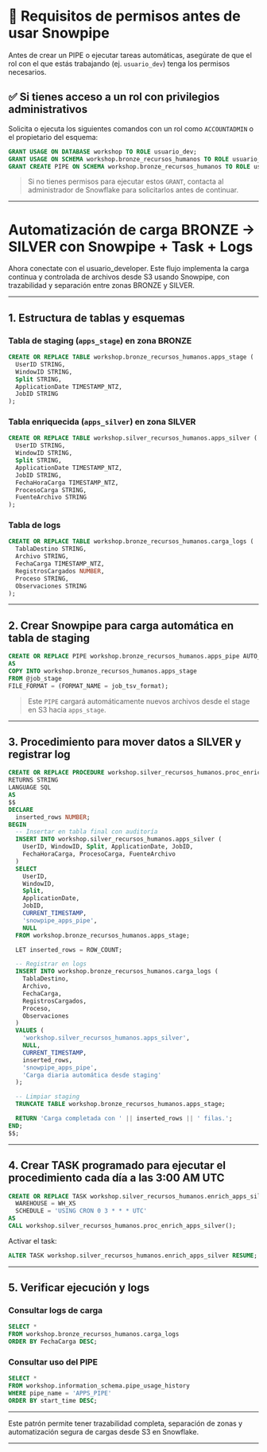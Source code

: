 
# 🔐 Requisitos de permisos antes de usar Snowpipe

Antes de crear un PIPE o ejecutar tareas automáticas, asegúrate de que el rol con el que estás trabajando (ej. `usuario_dev`) tenga los permisos necesarios.

## ✅ Si tienes acceso a un rol con privilegios administrativos

Solicita o ejecuta los siguientes comandos con un rol como `ACCOUNTADMIN` o el propietario del esquema:

```sql
GRANT USAGE ON DATABASE workshop TO ROLE usuario_dev;
GRANT USAGE ON SCHEMA workshop.bronze_recursos_humanos TO ROLE usuario_dev;
GRANT CREATE PIPE ON SCHEMA workshop.bronze_recursos_humanos TO ROLE usuario_dev;
```

> Si no tienes permisos para ejecutar estos `GRANT`, contacta al administrador de Snowflake para solicitarlos antes de continuar.

---


# Automatización de carga BRONZE → SILVER con Snowpipe + Task + Logs

Ahora conectate con el usuario_developer. Este flujo implementa la carga continua y controlada de archivos desde S3 usando Snowpipe, con trazabilidad y separación entre zonas BRONZE y SILVER.

---

## 1. Estructura de tablas y esquemas

### Tabla de staging (`apps_stage`) en zona BRONZE

```sql
CREATE OR REPLACE TABLE workshop.bronze_recursos_humanos.apps_stage (
  UserID STRING,
  WindowID STRING,
  Split STRING,
  ApplicationDate TIMESTAMP_NTZ,
  JobID STRING
);
```

### Tabla enriquecida (`apps_silver`) en zona SILVER

```sql
CREATE OR REPLACE TABLE workshop.silver_recursos_humanos.apps_silver (
  UserID STRING,
  WindowID STRING,
  Split STRING,
  ApplicationDate TIMESTAMP_NTZ,
  JobID STRING,
  FechaHoraCarga TIMESTAMP_NTZ,
  ProcesoCarga STRING,
  FuenteArchivo STRING
);
```

### Tabla de logs

```sql
CREATE OR REPLACE TABLE workshop.bronze_recursos_humanos.carga_logs (
  TablaDestino STRING,
  Archivo STRING,
  FechaCarga TIMESTAMP_NTZ,
  RegistrosCargados NUMBER,
  Proceso STRING,
  Observaciones STRING
);
```

---

## 2. Crear Snowpipe para carga automática en tabla de staging

```sql
CREATE OR REPLACE PIPE workshop.bronze_recursos_humanos.apps_pipe AUTO_INGEST = TRUE
AS
COPY INTO workshop.bronze_recursos_humanos.apps_stage
FROM @job_stage
FILE_FORMAT = (FORMAT_NAME = job_tsv_format);
```

> Este `PIPE` cargará automáticamente nuevos archivos desde el stage en S3 hacia `apps_stage`.

---

## 3. Procedimiento para mover datos a SILVER y registrar log

```sql
CREATE OR REPLACE PROCEDURE workshop.silver_recursos_humanos.proc_enrich_apps_silver()
RETURNS STRING
LANGUAGE SQL
AS
$$
DECLARE
  inserted_rows NUMBER;
BEGIN
  -- Insertar en tabla final con auditoría
  INSERT INTO workshop.silver_recursos_humanos.apps_silver (
    UserID, WindowID, Split, ApplicationDate, JobID,
    FechaHoraCarga, ProcesoCarga, FuenteArchivo
  )
  SELECT
    UserID,
    WindowID,
    Split,
    ApplicationDate,
    JobID,
    CURRENT_TIMESTAMP,
    'snowpipe_apps_pipe',
    NULL
  FROM workshop.bronze_recursos_humanos.apps_stage;

  LET inserted_rows = ROW_COUNT;

  -- Registrar en logs
  INSERT INTO workshop.bronze_recursos_humanos.carga_logs (
    TablaDestino,
    Archivo,
    FechaCarga,
    RegistrosCargados,
    Proceso,
    Observaciones
  )
  VALUES (
    'workshop.silver_recursos_humanos.apps_silver',
    NULL,
    CURRENT_TIMESTAMP,
    inserted_rows,
    'snowpipe_apps_pipe',
    'Carga diaria automática desde staging'
  );

  -- Limpiar staging
  TRUNCATE TABLE workshop.bronze_recursos_humanos.apps_stage;

  RETURN 'Carga completada con ' || inserted_rows || ' filas.';
END;
$$;
```

---

## 4. Crear TASK programado para ejecutar el procedimiento cada día a las 3:00 AM UTC

```sql
CREATE OR REPLACE TASK workshop.silver_recursos_humanos.enrich_apps_silver
  WAREHOUSE = WH_XS
  SCHEDULE = 'USING CRON 0 3 * * * UTC'
AS
CALL workshop.silver_recursos_humanos.proc_enrich_apps_silver();
```

Activar el task:

```sql
ALTER TASK workshop.silver_recursos_humanos.enrich_apps_silver RESUME;
```

---

## 5. Verificar ejecución y logs

### Consultar logs de carga

```sql
SELECT *
FROM workshop.bronze_recursos_humanos.carga_logs
ORDER BY FechaCarga DESC;
```

### Consultar uso del PIPE

```sql
SELECT *
FROM workshop.information_schema.pipe_usage_history
WHERE pipe_name = 'APPS_PIPE'
ORDER BY start_time DESC;
```

---

Este patrón permite tener trazabilidad completa, separación de zonas y automatización segura de cargas desde S3 en Snowflake.

---
